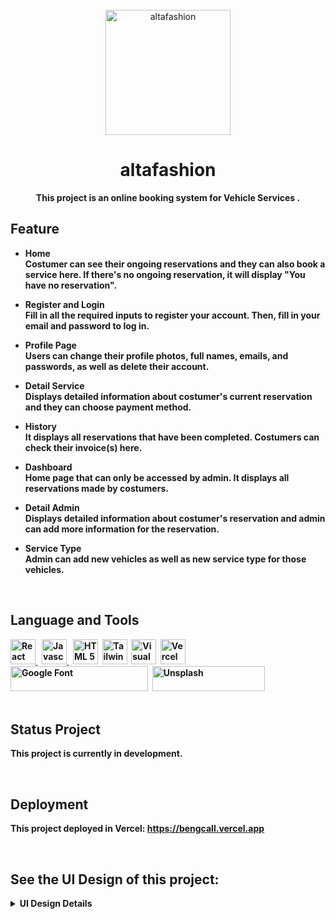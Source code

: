 <div align="center">
    <br>
        <img src="https://drive.google.com/uc?export=view&id=1-uuN2Th6V0PVBIxiaS_n8WWPmPFcVcQF" alt="altafashion" width="200px"/>

# altafashion

<strong>This project is an online booking system for Vehicle Services .<strong>

</div>

## Feature

- Home <br>
  Costumer can see their ongoing reservations and they can also book a service here. If there's no ongoing reservation, it will display "You have no reservation".

- Register and Login <br>
  Fill in all the required inputs to register your account. Then, fill in your email and password to log in.

- Profile Page <br>
  Users can change their profile photos, full names, emails, and passwords, as well as delete their account.

- Detail Service <br>
  Displays detailed information about costumer's current reservation and they can choose payment method.

- History <br>
  It displays all reservations that have been completed. Costumers can check their invoice(s) here.
- Dashboard <br>
  Home page that can only be accessed by admin. It displays all reservations made by costumers.

- Detail Admin <br>
  Displays detailed information about costumer's reservation and admin can add more information for the reservation.

- Service Type <br>
  Admin can add new vehicles as well as new service type for those vehicles.

<br>

## Language and Tools

<div>
    <a href="https://reactjs.org/">
    <img src="https://drive.google.com/uc?export=view&id=1DMqkFq0deeshUptQYcT6gWuCRgCO1ecD" title="React JS" alt="React JS" width="40"/>
    </a>&nbsp;
    <a href="https://www.javascript.com/">
    <img src="https://drive.google.com/uc?export=view&id=1sYi_QrPDZEsF_1-5eQNRa84YFkcA_Qmi" title="Javascript" alt="Javascript" width="40"/>
    </a>&nbsp;
    <a href="https://www.w3schools.com/html/">
    <img src="https://drive.google.com/uc?export=view&id=1XPJKzToBlrQmMSff1NDoSCftzk0QQEJV" title="HTML 5" alt="HTML 5" width="40"/></a>&nbsp;
    <a href="https://tailwindcss.com/">
    <img src="https://drive.google.com/uc?export=view&id=1nMSZnnQmKXMfNfVpIWaTZlBDCqmSL_sx" title="Tailwind CSS" alt="Tailwind CSS" width="40"/></a>&nbsp;
    <a href="https://code.visualstudio.com/">
    <img src="https://drive.google.com/uc?export=view&id=1z9m4T_AYh_1O2qSCWdNn7-TmplDBgink" title="Visual Studio" alt="Visual Studio" width="40"/></a>&nbsp;
    <a href="https://vercel.com/">
    <img src="https://drive.google.com/uc?export=view&id=1i3h9awG8PtKshjU2Jsv1CBns4A32Pn8C" title="Vercel" alt="Vercel" width="40"/></a>&nbsp;
    <a href="https://fonts.google.com">
    <img src="https://drive.google.com/uc?export=view&id=1Mp9gYxSq4bB6jmy9-94aMzs2dATEWT_7" title="Google Fonts" alt="Google Font"  height="40"  width="220"/></a>&nbsp;
    <a href="https://www.unsplash.com/">
    <img src="https://drive.google.com/uc?export=view&id=1GbUbHrvIyTGyMj7jhW8pR4FmReQO6fhU" title="Pexels" alt="Unsplash"  height="40" width="180"/></a>&nbsp;
</div>

<br>

## Status Project

This project is currently in development.

<br>

## Deployment

This project deployed in Vercel: https://bengcall.vercel.app

<br>

## See the UI Design of this project:

<details><summary>UI Design Details</summary>

- Home Page
  <img src="https://drive.google.com/uc?export=view&id=1C1WGCmae8HBfP-OD4y6xRw2Ik7thzAXG" alt="Home"/>

- Register Page
  <img src="https://drive.google.com/uc?export=view&id=1xtt1l8i3ljlmOAHRCCcC0B1I6_vomb-Q" alt="Register"/>

- Login Page
  <img src="https://drive.google.com/uc?export=view&id=1tQF9yPocZ5C3rod79_SGhmqjaEN8KPjE" alt="Login"/>
- 404 Page
  <img src="https://drive.google.com/uc?export=view&id=1qSWKuoBKuJMNSH4fQoRwarb3ZgIZGZrg" alt="404"/>

- Detail Product Page
  <img src="https://drive.google.com/uc?export=view&id=1VzAzuvap0_bXDRJNupwKOpug1VfE88hb" alt="Detail Product"/>

- MyProfile Page
  <img src="https://drive.google.com/uc?export=view&id=1ZkFxs76mpxUhym26_4gLYL9whpmBh4Z9" alt="MyProfile"/>

- MyProdut (No Product) Page
  <img src="https://drive.google.com/uc?export=view&id=1CNaTjcFb2_wPc9iVmbQFaQQOlelsbjAh" alt="Product"/>

- MyProduct Page
  <img src="https://drive.google.com/uc?export=view&id=170S-YH0IUagblS_9ZDfsONReBE2DsjED" alt="MyProduct"/>

- Add Product Page
  <img src="https://drive.google.com/uc?export=view&id=1RseVmVknovEwdEilJ4QYcnG8yzl6Ck24" alt="Add Product"/>
- Cart Detail Page
  <img src="https://drive.google.com/uc?export=view&id=1M7bZYXGPGxfPEQG9bQeH1jDy52iLvDTo" alt="Cart Detail"/>

- Checkout Page
  <img src="https://drive.google.com/uc?export=view&id=1ms4Nat3HyAXOgyMN2qzmeOcIqx79006C" alt="Checkout"/>

- Order History Page
  <img src="https://drive.google.com/uc?export=view&id=1wxddWToW9nePQL_CkfezedRNVIgk68BH" alt="Order History"/>

</details>
